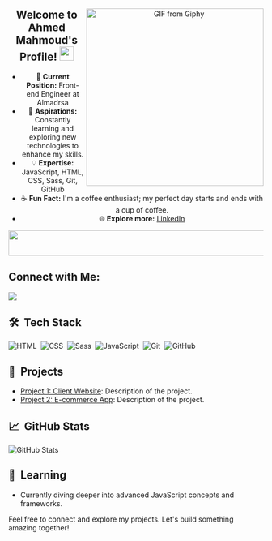 <div align="center">
  <img src="https://media.giphy.com/media/qgQUggAC3Pfv687qPC/giphy.gif" align="right" width="350" height="auto" alt="GIF from Giphy">

  <h2>Welcome to Ahmed Mahmoud's Profile! <img src="https://media.giphy.com/media/hvRJCLFzcasrR4ia7z/giphy.gif" width="28"></h2>

  <ul>
    <li>💼 <strong>Current Position:</strong> Front-end Engineer at Almadrsa</li>
    <li>🚀 <strong>Aspirations:</strong> Constantly learning and exploring new technologies to enhance my skills.</li>
    <li>💡 <strong>Expertise:</strong> JavaScript, HTML, CSS, Sass, Git, GitHub</li>
    <li>☕ <strong>Fun Fact:</strong> I'm a coffee enthusiast; my perfect day starts and ends with a cup of coffee.</li>
    <li>🌐 <strong>Explore more:</strong> <a href="https://www.linkedin.com/in/ahmedmahmoud-mmd-profile" target="_blank">LinkedIn</a></li>
  </ul>

  <img src="https://github.com/Govindv7555/Govindv7555/blob/main/49e76e0596857673c5c80c85b84394c1.gif" width="1000px" height="50px">
</div>

## Connect with Me:
<a href="https://www.linkedin.com/in/ahmedmahmoud-mmd-profile" target="_blank">
  <img src="https://img.shields.io/badge/-Ahmed%20Mahmoud-0077B5?style=for-the-badge&logo=Linkedin&logoColor=white" />
</a>

## 🛠 &nbsp;Tech Stack
![HTML](https://img.shields.io/badge/-HTML-05122A?style=flat&logo=HTML5)&nbsp;
![CSS](https://img.shields.io/badge/-CSS-05122A?style=flat&logo=CSS3&logoColor=1572B6)&nbsp;
![Sass](https://img.shields.io/badge/-Sass-05122A?style=flat&logo=sass)&nbsp;
![JavaScript](https://img.shields.io/badge/-JavaScript-05122A?style=flat&logo=javascript)&nbsp;
![Git](https://img.shields.io/badge/-Git-05122A?style=flat&logo=git)&nbsp;
![GitHub](https://img.shields.io/badge/-GitHub-05122A?style=flat&logo=github)&nbsp;

## 🚀 &nbsp;Projects
- [Project 1: Client Website](https://github.com/yourusername/project1): Description of the project.
- [Project 2: E-commerce App](https://github.com/yourusername/project2): Description of the project.

## 📈 &nbsp;GitHub Stats
![GitHub Stats](https://github-readme-stats.vercel.app/api?username=yourusername&show_icons=true&hide_title=true&count_private=true&hide=prs&theme=radical)

## 📘 &nbsp;Learning
- Currently diving deeper into advanced JavaScript concepts and frameworks.

Feel free to connect and explore my projects. Let's build something amazing together!
